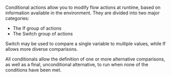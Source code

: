 Conditional actions allow you to modify flow actions at runtime, based on information available in the environment. They are divided into two major categories:

* The If group of actions
* The Switch group of actions

Switch may be used to compare a single variable to multiple values, while If allows more diverse comparisons.

All conditionals allow the definition of one or more alternative comparisons, as well as a final, unconditional alternative, to run when none of the conditions have been met.
